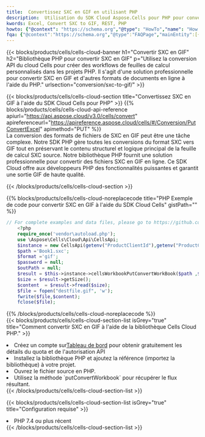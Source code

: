 ```yaml
---
title:  Convertissez SXC en GIF en utilisant PHP
description:  Utilisation du SDK Cloud Aspose.Cells pour PHP pour convertir un fichier au format SXC en fichier au format GIF.
kwords: Excel, Convert SXC to GIF, REST, PHP
howto: {"@context": "https://schema.org","@type": "HowTo","name": "How to convert SXC to GIF using the Cells Cloud PHP library.","description": "How to convert SXC to GIF using the Cells Cloud PHP library.","image": {"@type": "ImageObject"},"url": "/php/conversion/sxc-to-gif/","step": [{ "@type": "HowToStep","name": "How to convert SXC to GIF using the Cells Cloud PHP library. step 1", "image": {"@type": "ImageObject",},"url": "/php/conversion/sxc-to-gif/","text": "Register an account at <a href='https://dashboard.aspose.cloud/'>Dashboard</a> to get free API quota & authorization details",},{ "@type": "HowToStep","name": "How to convert SXC to GIF using the Cells Cloud PHP library. step 1", "image": {"@type": "ImageObject",},"url": "/php/conversion/sxc-to-gif/","text": "Install PHP library and add the reference (import the library) to your project.",},{ "@type": "HowToStep","name": "How to convert SXC to GIF using the Cells Cloud PHP library. step 1", "image": {"@type": "ImageObject",},"url": "/php/conversion/sxc-to-gif/","text": "Open the source file in PHP.",},{ "@type": "HowToStep","name": "How to convert SXC to GIF using the Cells Cloud PHP library. step 1", "image": {"@type": "ImageObject",},"url": "/php/conversion/sxc-to-gif/","text": "Use the `putConvertWorkbook` method to retrieve the resulting stream.",}, ],"supply": {"@type": "HowToSupply","name": "document"},"tool": [{"@type": "HowToTool","name": "phpstorm, Visual Studio Code, Eclipse"},{"@type": "HowToTool","name": "Aspose Cells"}],"totalTime": "PT6M"}
fqa: {"@context":"https://schema.org","@type":"FAQPage","mainEntity":[{"@type":"Question","name":"Why convert file formats in C# using REST API?","acceptedAnswer":{"@type":"Answer","text":"Documents are encoded in many ways, and some files may be incompatible with the software you use. To open and read such files, just convert them to appropriate file formats.<br/><ol><li>Install .NET SDK and add the reference (import the library) to your project.</li><li>Open the source file in C# using REST API.</li><li>Call the PutConvertWorkbookRequest() method, passing an output filename with required extension.</li><li>Get the result of conversion as a separate file.</li></ol>"}},{"@type":"Question","name":"What file formats can I convert with your C# library?","acceptedAnswer":{"@type":"Answer","text":"We support a variety of file formats for conversion using .NET library, including XLSX, Excel, xls , PDF, CSV, HTML, Markdown, XML, PNG, JPG, TIFF, Json, TXT and many more."}},{"@type":"Question","name":"What is the maximum allowed file size for conversion using this .NET library?","acceptedAnswer":{"@type":"Answer","text":"There are no file size limits for format conversions using .NET library."}}]}
---
```

{{< blocks/products/cells/cells-cloud-banner h1="Convertir SXC en GIF" h2="Bibliothèque PHP pour convertir SXC en GIF" p="Utilisez la conversion API du cloud Cells pour créer des workflows de feuilles de calcul personnalisés dans les projets PHP. Il s\'agit d\'une solution professionnelle pour convertir SXC en GIF et d\'autres formats de documents en ligne à l\'aide du PHP." urlsection="conversion/sxc-to-gif/" >}}

{{< blocks/products/cells/cells-cloud-section title="Convertissez SXC en GIF à l\'aide du SDK Cloud Cells pour PHP" >}}
{{% blocks/products/cells/cells-cloud-api-reference apiurl="https://api.aspose.cloud/v3.0/cells/convert" apireferenceurl="https://apireference.aspose.cloud/cells/#/Conversion/PutConvertExcel" apimethod="PUT" %}}
<br/>
La conversion des formats de fichiers de SXC en GIF peut être une tâche complexe. Notre SDK PHP gère toutes les conversions du format SXC vers GIF tout en préservant le contenu structurel et logique principal de la feuille de calcul SXC source. Notre bibliothèque PHP fournit une solution professionnelle pour convertir des fichiers SXC en GIF en ligne. Ce SDK Cloud offre aux développeurs PHP des fonctionnalités puissantes et garantit une sortie GIF de haute qualité.

{{< /blocks/products/cells/cells-cloud-section >}}

{{% blocks/products/cells/cells-cloud-noreplacecode title="PHP Exemple de code pour convertir SXC en GIF à l\'aide du SDK Cloud Cells" gistPath="" %}}
 
```php
// For complete examples and data files, please go to https://github.com/aspose-cells-cloud/aspose-cells-cloud-php/
    <?php
    require_once('vendor\autoload.php');
    use \Aspose\Cells\Cloud\Api\CellsApi;
    $instance = new CellsApi(getenv("ProductClientId"),getenv("ProductClientSecret"));
    $path ='Book1.sxc';    
    $format ='gif';
    $password = null;
    $outPath = null;      
    $result = $this->instance->cellsWorkbookPutConvertWorkBook($path ,$format, $password,  $outPath);
    $size = $result->getSize();
    $content  = $result->fread($size);
    $file = fopen("destfile.gif", 'w');
    fwrite($file,$content);
    fclose($file);
```
 
{{% /blocks/products/cells/cells-cloud-noreplacecode %}}
<br/>
{{< blocks/products/cells/cells-cloud-section-list isGrey="true" title="Comment convertir SXC en GIF à l\'aide de la bibliothèque Cells Cloud PHP." >}}
<li> Créez un compte sur<a href="https://dashboard.aspose.cloud/">Tableau de bord</a> pour obtenir gratuitement les détails du quota et de l'autorisation API</li>
<li>Installez la bibliothèque PHP et ajoutez la référence (importez la bibliothèque) à votre projet.</li>
<li>Ouvrez le fichier source en PHP.</li>
<li>Utilisez la méthode `putConvertWorkbook` pour récupérer le flux résultant.</li>
{{< /blocks/products/cells/cells-cloud-section-list >}}

{{< blocks/products/cells/cells-cloud-section-list isGrey="true" title="Configuration requise" >}}
<li>PHP 7.4 ou plus récent</li>
{{< /blocks/products/cells/cells-cloud-section-list >}}

